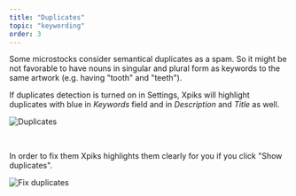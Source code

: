 ```yaml
---
title: "Duplicates"
topic: "keywording"
order: 3
---
```


Some microstocks consider semantical duplicates as a spam. So it might be not favorable to have nouns in singular and plural form as keywords to the same artwork (e.g. having "tooth" and "teeth").

If duplicates detection is turned on in Settings, Xpiks will highlight duplicates with blue in _Keywords_ field and in _Description_ and _Title_ as well.

<p>
  <img alt="Duplicates" src="{{site.url}}/images/tutorials/keywording/duplicates.png" class="small-12 large-12" />
</p>

<br />

In order to fix them Xpiks highlights them clearly for you if you click "Show duplicates".

<p>
  <img alt="Fix duplicates" src="{{site.url}}/images/tutorials/keywording/fix-duplicates.png" class="small-12 large-12" />
</p>
